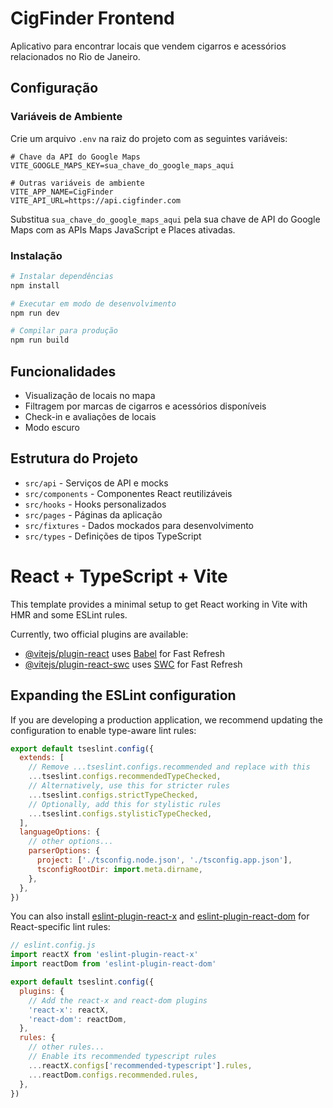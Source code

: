 # CigFinder Frontend

Aplicativo para encontrar locais que vendem cigarros e acessórios relacionados no Rio de Janeiro.

## Configuração

### Variáveis de Ambiente

Crie um arquivo `.env` na raiz do projeto com as seguintes variáveis:

```
# Chave da API do Google Maps
VITE_GOOGLE_MAPS_KEY=sua_chave_do_google_maps_aqui

# Outras variáveis de ambiente 
VITE_APP_NAME=CigFinder
VITE_API_URL=https://api.cigfinder.com
```

Substitua `sua_chave_do_google_maps_aqui` pela sua chave de API do Google Maps com as APIs Maps JavaScript e Places ativadas.

### Instalação

```bash
# Instalar dependências
npm install

# Executar em modo de desenvolvimento
npm run dev

# Compilar para produção
npm run build
```

## Funcionalidades

- Visualização de locais no mapa
- Filtragem por marcas de cigarros e acessórios disponíveis
- Check-in e avaliações de locais
- Modo escuro

## Estrutura do Projeto

- `src/api` - Serviços de API e mocks
- `src/components` - Componentes React reutilizáveis
- `src/hooks` - Hooks personalizados
- `src/pages` - Páginas da aplicação
- `src/fixtures` - Dados mockados para desenvolvimento
- `src/types` - Definições de tipos TypeScript

# React + TypeScript + Vite

This template provides a minimal setup to get React working in Vite with HMR and some ESLint rules.

Currently, two official plugins are available:

- [@vitejs/plugin-react](https://github.com/vitejs/vite-plugin-react/blob/main/packages/plugin-react) uses [Babel](https://babeljs.io/) for Fast Refresh
- [@vitejs/plugin-react-swc](https://github.com/vitejs/vite-plugin-react/blob/main/packages/plugin-react-swc) uses [SWC](https://swc.rs/) for Fast Refresh

## Expanding the ESLint configuration

If you are developing a production application, we recommend updating the configuration to enable type-aware lint rules:

```js
export default tseslint.config({
  extends: [
    // Remove ...tseslint.configs.recommended and replace with this
    ...tseslint.configs.recommendedTypeChecked,
    // Alternatively, use this for stricter rules
    ...tseslint.configs.strictTypeChecked,
    // Optionally, add this for stylistic rules
    ...tseslint.configs.stylisticTypeChecked,
  ],
  languageOptions: {
    // other options...
    parserOptions: {
      project: ['./tsconfig.node.json', './tsconfig.app.json'],
      tsconfigRootDir: import.meta.dirname,
    },
  },
})
```

You can also install [eslint-plugin-react-x](https://github.com/Rel1cx/eslint-react/tree/main/packages/plugins/eslint-plugin-react-x) and [eslint-plugin-react-dom](https://github.com/Rel1cx/eslint-react/tree/main/packages/plugins/eslint-plugin-react-dom) for React-specific lint rules:

```js
// eslint.config.js
import reactX from 'eslint-plugin-react-x'
import reactDom from 'eslint-plugin-react-dom'

export default tseslint.config({
  plugins: {
    // Add the react-x and react-dom plugins
    'react-x': reactX,
    'react-dom': reactDom,
  },
  rules: {
    // other rules...
    // Enable its recommended typescript rules
    ...reactX.configs['recommended-typescript'].rules,
    ...reactDom.configs.recommended.rules,
  },
})
```
